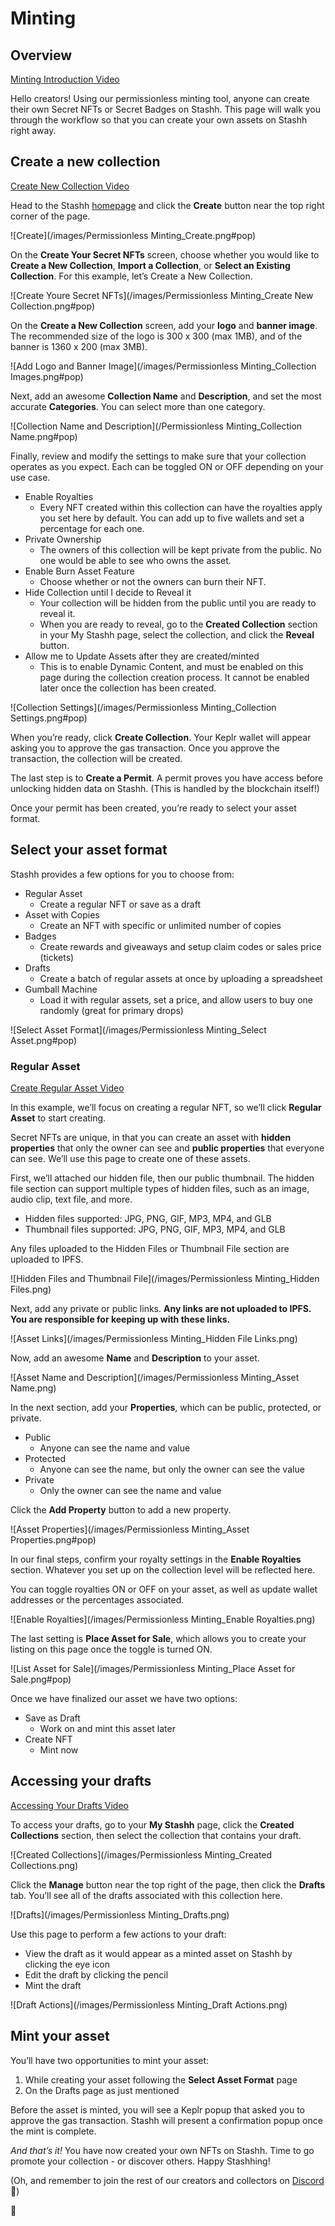 # Minting

## Overview
[Minting Introduction Video](https://youtu.be/bbOBc5f5C4o)

Hello creators! Using our permissionless minting tool, anyone can create their own Secret NFTs or Secret Badges on Stashh. This page will walk you through the workflow so that you can create your own assets on Stashh right away.

## Create a new collection

[Create New Collection Video](https://youtu.be/-jgr8fPd9nw)

Head to the Stashh [homepage](stashh.io) and click the **Create** button near the top right corner of the page.

![Create](/images/Permissionless Minting_Create.png#pop)

On the **Create Your Secret NFTs** screen, choose whether you would like to **Create a New Collection**, **Import a Collection**, or **Select an Existing Collection**. For this example, let’s Create a New Collection.

![Create Youre Secret NFTs](/images/Permissionless Minting_Create New Collection.png#pop)

On the **Create a New Collection** screen, add your **logo** and **banner image**. The recommended size of the logo is 300 x 300 (max 1MB), and of the banner is 1360 x 200 (max 3MB).

![Add Logo and Banner Image](/images/Permissionless Minting_Collection Images.png#pop)

Next, add an awesome **Collection Name** and **Description**, and set the most accurate **Categories**. You can select more than one category.

![Collection Name and Description](/Permissionless Minting_Collection Name.png#pop)

Finally, review and modify the settings to make sure that your collection operates as you expect. Each can be toggled ON or OFF depending on your use case.

- Enable Royalties
  - Every NFT created within this collection can have the royalties apply you set here by default. You can add up to five wallets and set a percentage for each one.
- Private Ownership
  - The owners of this collection will be kept private from the public. No one would be able to see who owns the asset.
- Enable Burn Asset Feature
  - Choose whether or not the owners can burn their NFT.
- Hide Collection until I decide to Reveal it
  - Your collection will be hidden from the public until you are ready to reveal it. 
  - When you are ready to reveal, go to the **Created Collection** section in your My Stashh page, select the collection, and click the **Reveal** button.
- Allow me to Update Assets after they are created/minted
  - This is to enable Dynamic Content, and must be enabled on this page during the collection creation process. It cannot be enabled later once the collection has been created.

![Collection Settings](/images/Permissionless Minting_Collection Settings.png#pop)

When you’re ready, click **Create Collection**. Your Keplr wallet will appear asking you to approve the gas transaction. Once you approve the transaction, the collection will be created.

The last step is to **Create a Permit**. A permit proves you have access before unlocking hidden data on Stashh. (This is handled by the blockchain itself!)

Once your permit has been created, you’re ready to select your asset format.

## Select your asset format

Stashh provides a few options for you to choose from:

- Regular Asset
    - Create a regular NFT or save as a draft
- Asset with Copies
    - Create an NFT with specific or unlimited number of copies
- Badges
    - Create rewards and giveaways and setup claim codes or sales price (tickets)
- Drafts
    - Create a batch of regular assets at once by uploading a spreadsheet
- Gumball Machine
    - Load it with regular assets, set a price, and allow users to buy one randomly (great for primary drops)

![Select Asset Format](/images/Permissionless Minting_Select Asset.png#pop)

### Regular Asset

[Create Regular Asset Video](https://youtu.be/qV-gXnpQ5Yg)

In this example, we’ll focus on creating a regular NFT, so we’ll click **Regular Asset** to start creating.

Secret NFTs are unique, in that you can create an asset with **hidden properties** that only the owner can see and **public properties** that everyone can see. We’ll use this page to create one of these assets.

First, we’ll attached our hidden file, then our public thumbnail. The hidden file section can support multiple types of hidden files, such as an image, audio clip, text file, and more.

- Hidden files supported: JPG, PNG, GIF, MP3, MP4, and GLB
- Thumbnail files supported: JPG, PNG, GIF, MP3, MP4, and GLB

Any files uploaded to the Hidden Files or Thumbnail File section are uploaded to IPFS.

![Hidden Files and Thumbnail File](/images/Permissionless Minting_Hidden Files.png)

Next, add any private or public links. **Any links are not uploaded to IPFS. You are responsible for keeping up with these links.**

![Asset Links](/images/Permissionless Minting_Hidden File Links.png)

Now, add an awesome **Name** and **Description** to your asset.

![Asset Name and Description](/images/Permissionless Minting_Asset Name.png)

In the next section, add your **Properties**, which can be public, protected, or private.

- Public
    - Anyone can see the name and value
- Protected
    - Anyone can see the name, but only the owner can see the value
- Private
    - Only the owner can see the name and value

Click the **Add Property** button to add a new property.

![Asset Properties](/images/Permissionless Minting_Asset Properties.png#pop)

In our final steps, confirm your royalty settings in the **Enable Royalties** section. Whatever you set up on the collection level will be reflected here.

You can toggle royalties ON or OFF on your asset, as well as update wallet addresses or the percentages associated.

![Enable Royalties](/images/Permissionless Minting_Enable Royalties.png)

The last setting is **Place Asset for Sale**, which allows you to create your listing on this page once the toggle is turned ON.

![List Asset for Sale](/images/Permissionless Minting_Place Asset for Sale.png#pop)

Once we have finalized our asset we have two options:

- Save as Draft
    - Work on and mint this asset later
- Create NFT
    - Mint now

## Accessing your drafts

[Accessing Your Drafts Video](https://youtu.be/ZdWTXAXYHNU)

To access your drafts, go to your **My Stashh** page, click the **Created Collections** section, then select the collection that contains your draft.

![Created Collections](/images/Permissionless Minting_Created Collections.png)

Click the **Manage** button near the top right of the page, then click the **Drafts** tab. You’ll see all of the drafts associated with this collection here.

![Drafts](/images/Permissionless Minting_Drafts.png)

Use this page to perform a few actions to your draft:

- View the draft as it would appear as a minted asset on Stashh by clicking the eye icon
- Edit the draft by clicking the pencil
- Mint the draft

![Draft Actions](/images/Permissionless Minting_Draft Actions.png)

## Mint your asset

You’ll have two opportunities to mint your asset:

1. While creating your asset following the **Select Asset Format** page
2. On the Drafts page as just mentioned

Before the asset is minted, you will see a Keplr popup that asked you to approve the gas transaction. Stashh will present a confirmation popup once the mint is complete.

*And that’s it!* You have now created your own NFTs on Stashh. Time to go promote your collection - or discover others. Happy Stashhing!

(Oh, and remember to join the rest of our creators and collectors on [Discord](https://chat.stashh.io) 🎉)

💎
